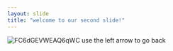 ```yaml
---
layout: slide
title: "welcome to our second slide!"
---
```

![FC6dGEVWEAQ6qWC](https://user-images.githubusercontent.com/81920216/140580893-50b0e02e-82a1-474f-a062-2b34aa5366c3.jpg)
use the left arrow to go back
